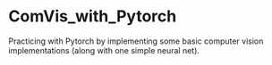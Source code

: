 # ComVis_with_Pytorch
Practicing with Pytorch by implementing some basic computer vision implementations (along with one simple neural net).
